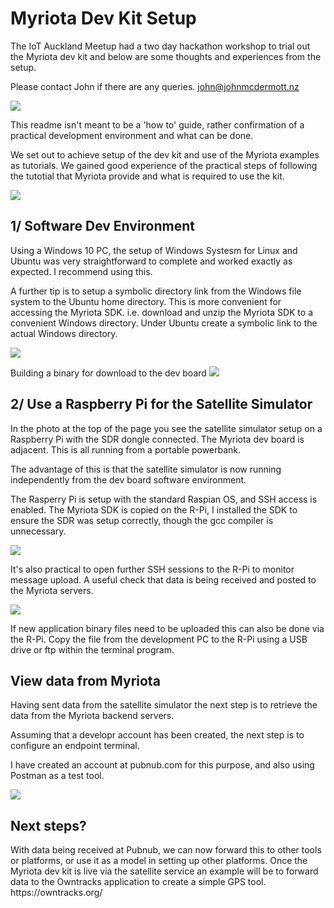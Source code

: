 # Myriota Dev Kit Setup

The IoT Auckland Meetup had a two day hackathon workshop to trial out the Myriota dev kit and below are some thoughts and experiences from the setup.

Please contact John if there are any queries.   john@johnmcdermott.nz

![](IMG_20190110_155617658_HDR.jpg)

This readme isn't meant to be a 'how to' guide, rather confirmation of a practical development environment and what can be done.

We set out to achieve setup of the dev kit and use of the Myriota examples as tutorials.  We gained good experience of the practical steps of following the tutotial that Myriota provide and what is required to use the kit.

![](IMG_20190115_152005176.jpg)

<h2>1/  Software Dev Environment</h2>
Using a Windows 10 PC, the setup of Windows Systesm for Linux and Ubuntu was very straightforward to complete and worked exactly as expected.  I recommend using this.


A further tip is to setup a symbolic directory link from the Windows file system to the Ubuntu home directory.  This is more convenient for accessing the Myriota SDK.
i.e.  download and unzip the Myriota SDK to a convenient Windows directory.  Under Ubuntu create a symbolic link to the actual Windows directory.

![](Screenshot%20(47).png)


Building a binary for download to the dev board
![](Screenshot%20(50).png)


<h2>2/  Use a Raspberry Pi for the Satellite Simulator</h2>
In the photo at the top of the page you see the satellite simulator setup on a Raspberry Pi with the SDR dongle connected.  The Myriota dev board is adjacent.  This is all running from a portable powerbank.


The advantage of this is that the satellite simulator is now running independently from the dev board software environment.

The Rasperry Pi is setup with the standard Raspian OS, and SSH access is enabled.  The Myriota SDK is copied on the R-Pi, I installed the SDK to ensure the SDR was setup correctly, though the gcc compiler is unnecessary.

![](Screenshot%20(48).png)


It's also practical to open further SSH sessions to the R-Pi to monitor message upload.  A useful check that data is being received and posted to the Myriota servers.

![](Screenshot%20(49).png)

If new application binary files need to be uploaded this can also be done via the R-Pi.  Copy the file from the development PC to the R-Pi using a USB drive or ftp within the terminal program.

<h2>View data from Myriota</h2>
Having sent data from the satellite simulator the next step is to retrieve the data from the Myriota backend servers.
  
Assuming that a developr account has been created, the next step is to configure an endpoint terminal.
  
I have created an account at pubnub.com for this purpose, and also using Postman as a test tool.

![](Screenshot%20(51b).png)
  
  
<h2>Next steps?</h2>
With data being received at Pubnub, we can now forward this to other tools or platforms, or use it as a model in setting up other platforms.  Once the Myriota dev kit is live via the satellite service an example will be to forward data to the Owntracks application to create a simple GPS tool.   https://owntracks.org/
  
